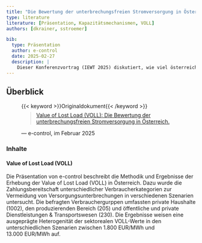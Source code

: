 ```yaml
---
title: "Die Bewertung der unterbrechungsfreien Stromversorgung in Österreich (VoLL)"
type: literature
literature: [Präsentation, Kapazitätsmechanismen, VOLL]
authors: [dkrainer, sstroemer]

bib:
  type: Präsentation
  author: e-control
  date: 2025-02-27
  description: |
    Dieser Konferenzvortrag (IEWT 2025) diskutiert, wie viel österreichische Verbraucher bereit sind zu zahlen, um eine Lastunterdeckung bzw. eine Versorgungsunterbrechnung zu vermeiden ("Value of Lost Load). Hintergründe, die Datenerhebung, sowie resultierende Werte - nach Sektoren aufgeschlüsselt - werden angeführt.
---
```


## Überblick

<figure>
    {{< keyword >}}Originaldokument{{< /keyword >}}
    <blockquote style="margin-top: 0.5em;">
        <a href="https://iewt2025.eeg.tuwien.ac.at/download/contribution/presentation/144/144_presentation_20250227_092816.pdf" target="_blank">
            Value of Lost Load (VOLL): Die Bewertung der unterbrechungsfreien Stromversorgung in Österreich.
        </a>
    </blockquote>
    <figcaption>— e-control, im Februar 2025</figcaption>
</figure>

### Inhalte

#### Value of Lost Load (VOLL)

Die Präsentation von e-control beschreibt die Methodik und Ergebnisse der Erhebung der Value of Lost Load (VOLL)
in Österreich. Dazu wurde die Zahlungsbereitschaft unterschiedlicher Verbraucherkategorien zur Vermeidung von
Versorgungsunterbrechungen in verschiedenen Szenarien untersucht. Die befragten Verbrauchergurppen umfassten private
Haushalte (1002), den produzierenden Bereich (205) und öffentliche und private Dienstleistungen & Transportswesen (230).
Die Ergebnisse weisen eine ausgeprägte Heterogenität der sektorealen VOLL-Werte
in den unterschiedlichen Szenarien zwischen 1.800&nbsp;EUR/MWh und 13.000&nbsp;EUR/MWh auf.

<!-- ## Weiterführende Links

{{< keyword >}}Blogartikel{{< /keyword >}} [TITLE](URL) -->
